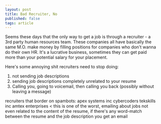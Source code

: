 ```yaml
---
layout: post
title: Bad Recruiter, No
published: false
tags: article
---
```



Seems these days that the only way to get a job is through a recruiter - a 3rd 
party human resources team. These companies all have basically the same M.O. 
make money by filling positions for companies who don't wanna do their own HR.
It's a lucrative business, sometimes they can get paid more than your potential 
salary for your placement.


Here's some annoying shit recruiters need to stop doing:

1. not sending job descriptions
2. sending job descriptions completely unrelated to your resume
3. Calling you, going to voicemail, then calling you back (possibly without 
   leaving a message)


recruiters that border on spambots:
apex systems inc
cybercoders
tekskills inc
amtex enterprises < this is one of the worst, emailing about jobs not even 
related to the content of the resume, if there's any word-match between the 
resume and the job description you get an email
